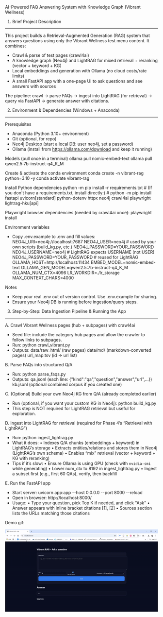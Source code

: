 AI-Powered FAQ Answering System with Knowledge Graph (Vibrant Wellness)


1) Brief Project Description
----------------------------
This project builds a Retrieval-Augmented Generation (RAG) system that answers questions using only the
Vibrant Wellness test menu content. It combines:
- Crawl & parse of test pages (crawl4ai)
- A knowledge graph (Neo4j) and LightRAG for mixed retrieval + reranking (vector + keyword + KG)
- Local embeddings and generation with Ollama (no cloud costs/rate limits)
- A small FastAPI app with a one-page UI to ask questions and see answers with sources

The pipeline: crawl → parse FAQs → ingest into LightRAG (for retrieval) → query via FastAPI → generate answer with citations.


2) Environment & Dependencies (Windows + Anaconda)
--------------------------------------------------
Prerequisites
- Anaconda (Python 3.10+ environment)
- Git (optional, for repo)
- Neo4j Desktop (start a local DB: user neo4j, set a password)
- Ollama (install from https://ollama.com/download and keep it running)

Models (pull once in a terminal)
    ollama pull nomic-embed-text
    ollama pull qwen2.5:7b-instruct-q4_K_M

Create & activate the conda environment
    conda create -n vibrant-rag python=3.10 -y
    conda activate vibrant-rag

Install Python dependencies
    python -m pip install -r requirements.txt
    # (If you don't have a requirements.txt, install directly:)
    # python -m pip install fastapi uvicorn[standard] python-dotenv httpx neo4j crawl4ai playwright lightrag-hku[api]

Playwright browser dependencies (needed by crawl4ai once):
    playwright install

Environment variables
- Copy .env.example to .env and fill values:
    NEO4J_URI=neo4j://localhost:7687
    NEO4J_USER=neo4j                 # used by your own scripts (build_kg.py, etc.)
    NEO4J_PASSWORD=YOUR_PASSWORD
    NEO4J_USERNAME=neo4j             # LightRAG expects USERNAME (not USER)
    NEO4J_PASSWORD=YOUR_PASSWORD     # reused for LightRAG
    OLLAMA_HOST=http://localhost:11434
    EMBED_MODEL=nomic-embed-text
    OLLAMA_GEN_MODEL=qwen2.5:7b-instruct-q4_K_M
    OLLAMA_NUM_CTX=4096
    LR_WORKDIR=./lr_storage
    MAX_CONTEXT_CHARS=4000

Notes
- Keep your real .env out of version control. Use .env.example for sharing.
- Ensure your Neo4j DB is running before ingestion/query steps.


3) Step-by-Step: Data Ingestion Pipeline & Running the App
----------------------------------------------------------
A. Crawl Vibrant Wellness pages (hub + subpages) with crawl4ai
   - Seed file: include the category hub pages and allow the crawler to follow links to subpages.
   - Run:
        python crawl_vibrant.py
   - Outputs:
        data/raw_html/    (raw pages)
        data/md/          (markdown-converted pages)
        url_map.tsv       (id → url list)

B. Parse FAQs into structured Q/A
   - Run:
        python parse_faqs.py
   - Outputs:
        qa.jsonl          (each line: {"kind":"qa","question","answer","url",...})
        kb.jsonl          (optional combined corpus if you created one)

C. (Optional) Build your own Neo4j KG from Q/A (already completed earlier)
   - Run (optional, if you want your custom KG in Neo4j):
        python build_kg.py
   - This step is NOT required for LightRAG retrieval but useful for exploration.

D. Ingest into LightRAG for retrieval (required for Phase 4’s “Retrieval with LightRAG”)
   - Run:
        python ingest_lightrag.py
   - What it does:
        • Indexes Q/A chunks (embeddings + keyword) in LightRAG’s storage
        • Extracts entities/relations and stores them in Neo4j (LightRAG’s own schema)
        • Enables “mix” retrieval (vector + keyword + KG with reranking)
   - Tips if it’s slow:
        • Ensure Ollama is using GPU (check with `nvidia-smi` while generating)
        • Lower num_ctx to 8192 in ingest_lightrag.py
        • Ingest a subset first (e.g., first 60 QAs), verify, then backfill

E. Run the FastAPI app
   - Start server:
        uvicorn app:app --host 0.0.0.0 --port 8000 --reload
   - Open in browser:
        http://localhost:8000/
   - Usage:
        • Type your question, pick Top K if needed, and click "Ask"
        • Answer appears with inline bracket citations [1], [2]
        • Sources section lists the URLs matching those citations
     
Demo gif:

![demo](https://github.com/sjjgh/vibrant-rag/blob/main/demo.gif)

